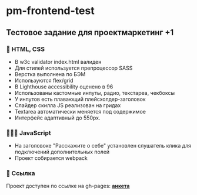 # pm-frontend-test

## Тестовое задание для проектмаркетинг +1

### 🧥 HTML, CSS

- В w3c validator index.html валиден
- Для стилей используется препроцессор SASS
- Верстка выполнена по БЭМ
- Используются flex/grid
- В Lighthouse accessibility оценено в 96
- Использованы кастомные инпуты, радио, текстареа, чекбоксы
- У инпутов есть плавающий плейсхолдер-заголовок
- Слайдер скилла JS реализован на гридах
- Textarea автоматически меняется под содержимое
- Интерфейс адаптивный до 550px.

### 👨🏻‍💻 JavaScript

- На заголовоке "Расскажите о себе" установлен слушатель клика для подключений дополнительных полей
- Проект собирается webpack

### 🔗 Ссылка

Проект доступен по ссылке на gh-pages: **[анкета](https://comediant24.github.io/pm-frontend-test/)**
